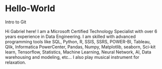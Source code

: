 # Hello-World
Intro to Git


Hi Gabriel here! I am a Microsoft Certified Technology Specialist with over 6 years experience in Data Engineering. I am skilled with advanced programming tools like SQL, Python, R, SSIS, SSRS, POWER-BI, Tableau, Qlik, Informatica PowerCenter, Pandas, Numpy, Matplotlib, seaborn, Sci-kit learn, Tensorflow, Statistics, Machine Learning, Neural Network, AI, Data warehousing and modeling, etc...
I also play musical instrument for relaxation.

